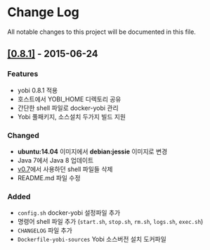 # Change Log
All notable changes to this project will be documented in this file.

## [[0.8.1]](https://github.com/saltfactory/docker-yobi/releases/tag/0.8.1) - 2015-06-24

### Features
- yobi 0.8.1 적용
- 호스트에서 YOBI_HOME 디렉토리 공유
- 간단한 shell 파일로 docker-yobi 관리
- Yobi 풀패키지, 소스설치 두가지 빌드 지원

### Changed
- **ubuntu:14.04** 이미지에서 **debian:jessie** 이미지로 변경
- Java 7에서 Java 8 업데이트
- [v0.7](https://github.com/saltfactory/docker-yobi/releases/tag/v0.7)에서 사용하던 shell 파일들 삭제
- README.md 파일 수정

### Added
- `config.sh` docker-yobi 설정파일 추가
- 명령어 shell 파일 추가 (`start.sh`, `stop.sh`, `rm.sh`, `logs.sh`, `exec.sh`)
- `CHANGELOG` 파일 추가
- `Dockerfile-yobi-sources` Yobi 소스버전 설치 도커파일
